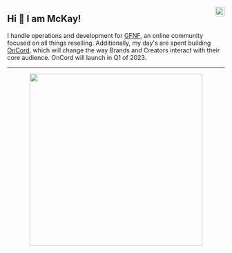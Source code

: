 <a href="https://twitter.com/shopifyLoop" target="_blank" rel="nofollow"><img align="right" alt="Mckay's Twitter" width="22px" src="https://cdn.jsdelivr.net/npm/simple-icons@v3/icons/twitter.svg" /></a></a>

## Hi 👋 I am McKay! 
I handle operations and development for [GFNF](https://github.com/GFNFDevelopment), an online community focused on all things reselling. 
Additionally, my day's are spent building [OnCord](https://github.com/OnCordIO), which will change the way Brands and Creators interact with their core audience. OnCord will launch in Q1 of 2023. 

---
<p align = "center">
  <img src = "https://github-readme-streak-stats.herokuapp.com?user=mckay&theme=dark&hide_border=true" width = 400>
</p>

